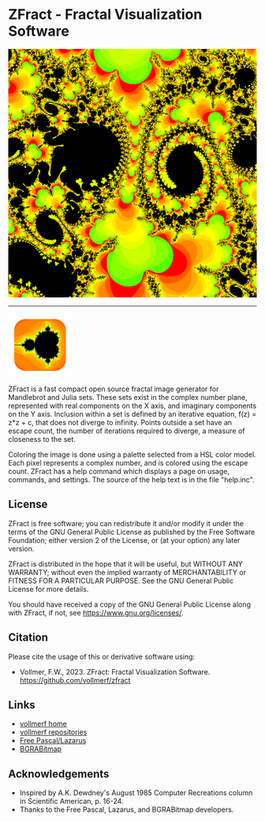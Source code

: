 # ZFract - Fractal Visualization Software 

![ZFract](images/julia.png)

---

![ZFract](../images/ZFractIcon.png)

ZFract is a fast compact open source fractal image generator for Mandlebrot and Julia sets. These sets exist in the complex number plane, represented with real components on the X axis, and imaginary components on the Y axis. Inclusion within a set is defined by an iterative equation, f(z) = z*z + c, that does not diverge to infinity. Points outside a set have an escape count, the number of iterations required to diverge, a measure of closeness to the set.

Coloring the image is done using a palette selected from a HSL color model. Each pixel represents a complex number, and is colored using the escape count. ZFract has a help command which displays a page on usage, commands, and settings. The source of the help text is in the file "help.inc".

## License

ZFract is free software; you can redistribute it and/or modify it under the terms of the GNU General Public License as published by the Free Software Foundation; either version 2 of the License, or (at your option) any later version.

ZFract is distributed in the hope that it will be useful, but WITHOUT ANY WARRANTY; without even the implied warranty of MERCHANTABILITY or FITNESS FOR A PARTICULAR PURPOSE. See the GNU General Public License for more details.

You should have received a copy of the GNU General Public License along with ZFract, if not, see <https://www.gnu.org/licenses/>.

## Citation
Please cite the usage of this or derivative software using: 

* Vollmer, F.W., 2023. ZFract: Fractal Visualization Software. https://github.com/vollmerf/zfract

## Links

* [vollmerf home](https://vollmerf.github.io/)
* [vollmerf repositories](https://github.com/vollmerf)
* [Free Pascal/Lazarus](https://www.lazarus-ide.org/)
* [BGRABitmap](https://github.com/bgrabitmap)

## Acknowledgements
* Inspired by A.K. Dewdney's August 1985 Computer Recreations column in Scientific American, p. 16-24. 
* Thanks to the Free Pascal, Lazarus, and BGRABitmap developers.
